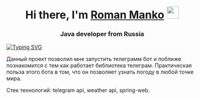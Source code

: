 <h1 align="center">Hi there, I'm <a href="" target="_blank">Roman Manko</a> 
<img src="https://github.com/blackcater/blackcater/raw/main/images/Hi.gif" height="32"/></h1>
<h3 align="center">Java developer from Russia </h3>

[![Typing SVG](https://readme-typing-svg.herokuapp.com?color=%2336BCF7&lines=Here+i+learning+how+to+make+web-server)](https://git.io/typing-svg)

Данный проект позволил мне запустить телеграмм бот и поближе познакомится с тем как работает библиотека телеграм.
Практическая польза этого бота в том, что он позволяет узнать погоду в любой точке мира.

Стек технологий: telegram api, weather api, spring-web.